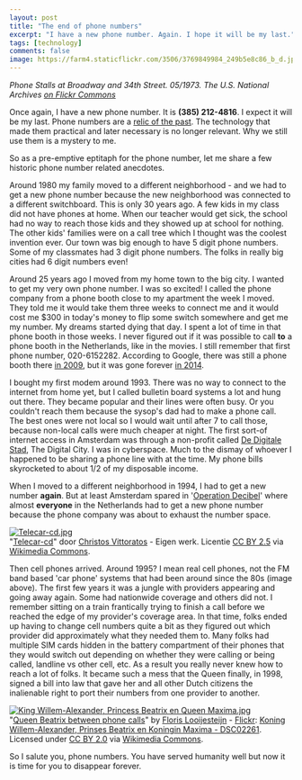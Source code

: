 ```yaml
---
layout: post
title: "The end of phone numbers"
excerpt: "I have a new phone number. Again. I hope it will be my last."
tags: [technology]
comments: false
image: https://farm4.staticflickr.com/3506/3769849984_249b5e8c86_b_d.jpg
---
```


*Phone Stalls at Broadway and 34th Street. 05/1973. The U.S. National Archives [on Flickr Commons](https://flic.kr/p/6K8t4w)*

Once again, I have a new phone number. It is **(385) 212-4816**. I expect it will be my last. Phone numbers are a [relic of the past](https://en.wikipedia.org/wiki/North_American_Numbering_Plan#History). The technology that made them practical and later necessary is no longer relevant. Why we still use them is a mystery to me.

So as a pre-emptive eptitaph for the phone number, let me share a few historic phone number related anecdotes.

Around 1980 my family moved to a different neighborhood - and we had to get a new phone number because the new neighborhood was connected to a different switchboard. This is only 30 years ago. A few kids in my class did not have phones at home. When our teacher would get sick, the school had no way to reach those kids and they showed up at school for nothing. The other kids' families were on a call tree which I thought was the coolest invention ever. Our town was big enough to have 5 digit phone numbers. Some of my classmates had 3 digit phone numbers. The folks in really big cities had 6 digit numbers even!

Around 25 years ago I moved from my home town to the big city. I wanted to get my very own phone number. I was so excited! I called the phone company from a phone booth close to my apartment the week I moved. They told me it would take them three weeks to connect me and it would cost me $300 in today's money to flip some switch somewhere and get me my number. My dreams started dying that day. I spent a lot of time in that phone booth in those weeks. I never figured out if it was possible to call **to** a phone booth in the Netherlands, like in the movies. I still remember that first phone number, 020-6152282. According to Google, there was still a phone booth there [in 2009](https://www.google.com/maps/@52.3596021,4.8592898,3a,75y,213.21h,59.64t/data=!3m7!1e1!3m5!1s5WdZQVx9EhF-SJCK86wAzQ!2e0!5s20090701T000000!7i13312!8i6656), but it was gone forever [in 2014](https://www.google.com/maps/@52.3596021,4.8592898,3a,75y,213.21h,59.64t/data=!3m7!1e1!3m5!1sgJpt7HCOr05aT9mu6cYlvA!2e0!5s20140501T000000!7i13312!8i6656).

I bought my first modem around 1993. There was no way to connect to the internet from home yet, but I called bulletin board systems a lot and hung out there. They became popular and their lines were often busy. Or you couldn't reach them because the sysop's dad had to make a phone call. The best ones were not local so I would wait until after 7 to call those, because non-local calls were much cheaper at night. The first sort-of internet access in Amsterdam was through a non-profit called [De Digitale Stad](http://www.csmonitor.com/World/Europe/2014/0329/In-Amsterdam-web-archaeologists-excavate-a-digital-city), The Digital City. I was in cyberspace. Much to the dismay of whoever I happened to be sharing a phone line with at the time. My phone bills skyrocketed to about 1/2 of my disposable income.

When I moved to a different neighborhood in 1994, I had to get a new number **again**. But at least Amsterdam spared in '[Operation Decibel](https://nl.wikipedia.org/wiki/Operatie_Decibel)' where almost **everyone** in the Netherlands had to get a new phone number because the phone company was about to exhaust the number space.

<p><a href="https://commons.wikimedia.org/wiki/File:Telecar-cd.jpg#/media/File:Telecar-cd.jpg"><img src="https://upload.wikimedia.org/wikipedia/commons/5/5a/Telecar-cd.jpg" alt="Telecar-cd.jpg"></a><br>"<a href="https://commons.wikimedia.org/wiki/File:Telecar-cd.jpg#/media/File:Telecar-cd.jpg">Telecar-cd</a>" door <a href="//commons.wikimedia.org/wiki/User:Christos_Vittoratos" title="User:Christos Vittoratos">Christos Vittoratos</a> - <span class="int-own-work" lang="nl">Eigen werk</span>. Licentie <a href="http://creativecommons.org/licenses/by/2.5" title="Creative Commons Attribution 2.5">CC BY 2.5</a> via <a href="https://commons.wikimedia.org/wiki/">Wikimedia Commons</a>.</p>

Then cell phones arrived. Around 1995? I mean real cell phones, not the FM band based 'car phone' systems that had been around since the 80s (image above). The first few years it was a jungle with providers appearing and going away again. Some had nationwide coverage and others did not. I remember sitting on a train frantically trying to finish a call before we reached the edge of my provider's coverage area. In that time, folks ended up having to change cell numbers quite a bit as they figured out which provider did approximately what they needed them to. Many folks had multiple SIM cards hidden in the battery compartment of their phones that they would switch out depending on whether they were calling or being called, landline vs other cell, etc. As a result you really never knew how to reach a lot of folks. It became such a mess that the Queen finally, in 1998,  signed a bill into law that gave her and all other Dutch citizens the inalienable right to port their numbers from one provider to another.

<p><a href="https://commons.wikimedia.org/wiki/File:King_Willem-Alexander,_Princess_Beatrix_en_Queen_Maxima.jpg#/media/File:King_Willem-Alexander,_Princess_Beatrix_en_Queen_Maxima.jpg"><img src="https://upload.wikimedia.org/wikipedia/commons/thumb/4/4d/King_Willem-Alexander%2C_Princess_Beatrix_en_Queen_Maxima.jpg/1200px-King_Willem-Alexander%2C_Princess_Beatrix_en_Queen_Maxima.jpg" alt="King Willem-Alexander, Princess Beatrix en Queen Maxima.jpg"></a><br>"<a href="https://commons.wikimedia.org/wiki/File:King_Willem-Alexander,_Princess_Beatrix_en_Queen_Maxima.jpg#/media/File:King_Willem-Alexander,_Princess_Beatrix_en_Queen_Maxima.jpg">Queen Beatrix between phone calls</a>" by <a rel="nofollow" class="external text" href="http://www.flickr.com/people/40488921@N05">Floris Looijesteijn</a> - <a href="//commons.wikimedia.org/wiki/Flickr" title="Flickr" class="mw-redirect">Flickr</a>: <a rel="nofollow" class="external text" href="http://flickr.com/photos/40488921@N05/8697090286">Koning Willem-Alexander, Prinses Beatrix en Koningin Maxima - DSC02261</a>. Licensed under <a href="http://creativecommons.org/licenses/by/2.0" title="Creative Commons Attribution 2.0">CC BY 2.0</a> via <a href="//commons.wikimedia.org/wiki/">Wikimedia Commons</a>.</p>

So I salute you, phone numbers. You have served humanity well but now it is time for you to disappear forever.